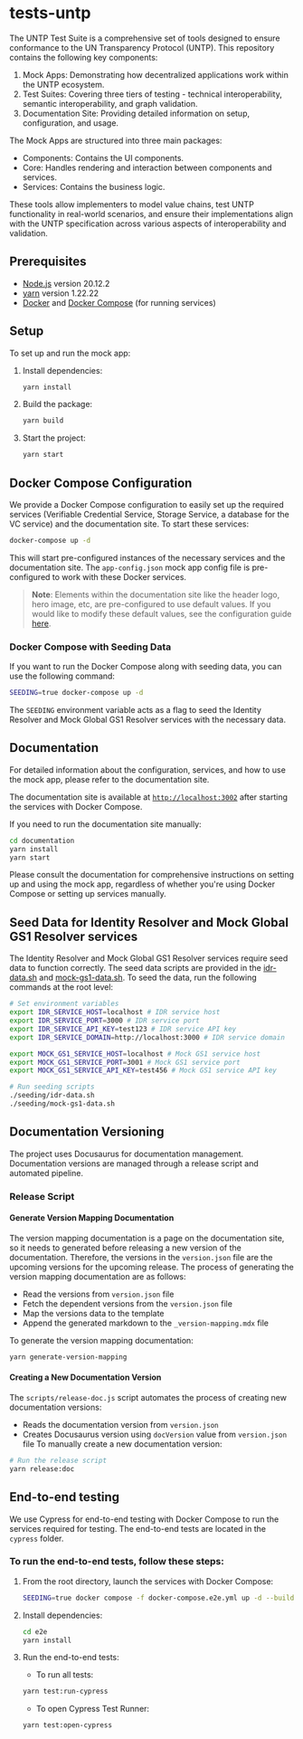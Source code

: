 # tests-untp

The UNTP Test Suite is a comprehensive set of tools designed to ensure conformance to the UN Transparency Protocol (UNTP). This repository contains the following key components:

1. Mock Apps: Demonstrating how decentralized applications work within the UNTP ecosystem.
2. Test Suites: Covering three tiers of testing - technical interoperability, semantic interoperability, and graph validation.
3. Documentation Site: Providing detailed information on setup, configuration, and usage.

The Mock Apps are structured into three main packages:

- Components: Contains the UI components.
- Core: Handles rendering and interaction between components and services.
- Services: Contains the business logic.

These tools allow implementers to model value chains, test UNTP functionality in real-world scenarios, and ensure their implementations align with the UNTP specification across various aspects of interoperability and validation.

## Prerequisites

- [Node.js](https://nodejs.org/en/) version 20.12.2
- [yarn](https://yarnpkg.com/) version 1.22.22
- [Docker](https://www.docker.com/get-started) and [Docker Compose](https://docs.docker.com/compose/install/) (for running services)

## Setup

To set up and run the mock app:

1. Install dependencies:

   ```bash
   yarn install
   ```

2. Build the package:

   ```bash
   yarn build
   ```

3. Start the project:
   ```bash
   yarn start
   ```

## Docker Compose Configuration

We provide a Docker Compose configuration to easily set up the required services (Verifiable Credential Service, Storage Service, a database for the VC service) and the documentation site. To start these services:

```bash
docker-compose up -d
```

This will start pre-configured instances of the necessary services and the documentation site. The `app-config.json` mock app config file is pre-configured to work with these Docker services.

> **Note**: Elements within the documentation site like the header logo, hero image, etc, are pre-configured to use default values. If you would like to modify these default values, see the configuration guide [here](documentation/README.md#environment-variables).

### Docker Compose with Seeding Data

If you want to run the Docker Compose along with seeding data, you can use the following command:

```bash
SEEDING=true docker-compose up -d
```

The `SEEDING` environment variable acts as a flag to seed the Identity Resolver and Mock Global GS1 Resolver services with the necessary data.

## Documentation

For detailed information about the configuration, services, and how to use the mock app, please refer to the documentation site.

The documentation site is available at [`http://localhost:3002`](http://localhost:3002) after starting the services with Docker Compose.

If you need to run the documentation site manually:

```bash
cd documentation
yarn install
yarn start
```

Please consult the documentation for comprehensive instructions on setting up and using the mock app, regardless of whether you're using Docker Compose or setting up services manually.

## Seed Data for Identity Resolver and Mock Global GS1 Resolver services

The Identity Resolver and Mock Global GS1 Resolver services require seed data to function correctly. The seed data scripts are provided in the [idr-data.sh](./seeding/idr-data.sh) and [mock-gs1-data.sh](seeding/mock-gs1-data.sh). To seed the data, run the following commands at the root level:

```bash
# Set environment variables
export IDR_SERVICE_HOST=localhost # IDR service host
export IDR_SERVICE_PORT=3000 # IDR service port
export IDR_SERVICE_API_KEY=test123 # IDR service API key
export IDR_SERVICE_DOMAIN=http://localhost:3000 # IDR service domain

export MOCK_GS1_SERVICE_HOST=localhost # Mock GS1 service host
export MOCK_GS1_SERVICE_PORT=3001 # Mock GS1 service port
export MOCK_GS1_SERVICE_API_KEY=test456 # Mock GS1 service API key

# Run seeding scripts
./seeding/idr-data.sh
./seeding/mock-gs1-data.sh
```

## Documentation Versioning

The project uses Docusaurus for documentation management. Documentation versions are managed through a release script and automated pipeline.

### Release Script

#### Generate Version Mapping Documentation

The version mapping documentation is a page on the documentation site, so it needs to generated before releasing a new version of the documentation. Therefore, the versions in the `version.json` file are the upcoming versions for the upcoming release.
The process of generating the version mapping documentation are as follows:

- Read the versions from `version.json` file
- Fetch the dependent versions from the `version.json` file
- Map the versions data to the template
- Append the generated markdown to the `_version-mapping.mdx` file

To generate the version mapping documentation:

```bash
yarn generate-version-mapping
```

#### Creating a New Documentation Version

The `scripts/release-doc.js` script automates the process of creating new documentation versions:

- Reads the documentation version from `version.json`
- Creates Docusaurus version using `docVersion` value from `version.json` file
  To manually create a new documentation version:

```bash
# Run the release script
yarn release:doc
```

## End-to-end testing

We use Cypress for end-to-end testing with Docker Compose to run the services required for testing. The end-to-end tests are located in the `cypress` folder.

### To run the end-to-end tests, follow these steps:

1. From the root directory, launch the services with Docker Compose:

   ```bash
   SEEDING=true docker compose -f docker-compose.e2e.yml up -d --build
   ```

2. Install dependencies:

   ```bash
   cd e2e
   yarn install
   ```

3. Run the end-to-end tests:

   - To run all tests:

   ```bash
   yarn test:run-cypress
   ```

   - To open Cypress Test Runner:

   ```bash
   yarn test:open-cypress
   ```
